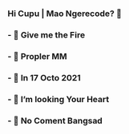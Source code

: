 ### Hi Cupu | Mao Ngerecode? 👋
### - 🔭 Give me the Fire
### - 🌱 Propler MM
### - 👯 In 17 Octo 2021
### - 🤔 I’m looking Your Heart
### - 💬 No Coment Bangsad
<!--
**Mr-Gabut/Mr-Gabut** is a ✨ _special_ ✨ repository because its `README.md` (this file) appears on your GitHub profile.

Here are some ideas to get you started:

- 🔭 I’m currently working on ...
- 🌱 I’m currently learning ...
- 👯 I’m looking to collaborate on ...
- 🤔 I’m looking for help with ...
- 💬 Ask me about ...
- 📫 How to reach me: ...
- 😄 Pronouns: ...
- ⚡ Fun fact: ...
-->
